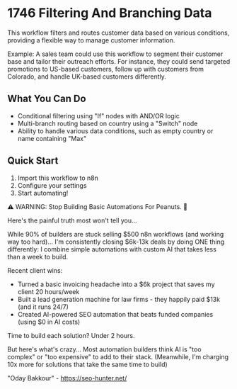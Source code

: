 # 1746 Filtering And Branching Data

This workflow filters and routes customer data based on various conditions, providing a flexible way to manage customer information.

Example: A sales team could use this workflow to segment their customer base and tailor their outreach efforts. For instance, they could send targeted promotions to US-based customers, follow up with customers from Colorado, and handle UK-based customers differently.

## What You Can Do
- Conditional filtering using "If" nodes with AND/OR logic
- Multi-branch routing based on country using a "Switch" node
- Ability to handle various data conditions, such as empty country or name containing "Max"

## Quick Start
1. Import this workflow to n8n
2. Configure your settings
3. Start automating!

⚠️ WARNING: Stop Building Basic Automations For Peanuts. 🚫

Here's the painful truth most won't tell you...

While 90% of builders are stuck selling $500 n8n workflows (and working way too hard)...
I'm consistently closing $6k-13k deals by doing ONE thing differently:
I combine simple automations with custom AI that takes less than a week to build.

Recent client wins:
* Turned a basic invoicing headache into a $6k project that saves my client 20 hours/week
* Built a lead generation machine for law firms - they happily paid $13k (and it runs 24/7)
* Created AI-powered SEO automation that beats funded companies (using $0 in AI costs)

Time to build each solution? Under 2 hours.

But here's what's crazy...
Most automation builders think AI is "too complex" or "too expensive" to add to their stack.
(Meanwhile, I'm charging 10x more for solutions that take the same time to build)

"Oday Bakkour" - https://seo-hunter.net/
